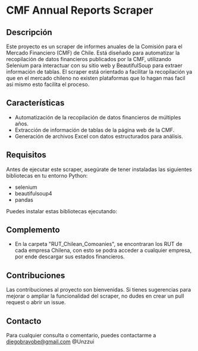 # CMF Annual Reports Scraper

## Descripción
Este proyecto es un scraper de informes anuales de la Comisión para el Mercado Financiero (CMF) de Chile. Está diseñado para automatizar la recopilación de datos financieros publicados por la CMF, utilizando Selenium para interactuar con su sitio web y BeautifulSoup para extraer información de tablas. El scraper está orientado a facilitar la recopilación ya que en el mercado chileno no existen plataformas que lo hagan mas facil asi mismo esto facilita el proceso.


## Características
- Automatización de la recopilación de datos financieros de múltiples años.
- Extracción de información de tablas de la página web de la CMF.
- Generación de archivos Excel con datos estructurados para análisis.


## Requisitos
Antes de ejecutar este scraper, asegúrate de tener instaladas las siguientes bibliotecas en tu entorno Python:
- selenium
- beautifulsoup4
- pandas

Puedes instalar estas bibliotecas ejecutando:


## Complemento

- En la carpeta "RUT_Chilean_Comoanies", se encontraran los RUT de cada empresa Chilena, con esto se podra acceder a cualquier empresa, por ende descargar sus estados financieros.


## Contribuciones
Las contribuciones al proyecto son bienvenidas. Si tienes sugerencias para mejorar o ampliar la funcionalidad del scraper, no dudes en crear un pull request o abrir un issue.


## Contacto
Para cualquier consulta o comentario, puedes contactarme a diegobravobe@gmail.com @Unzzui


